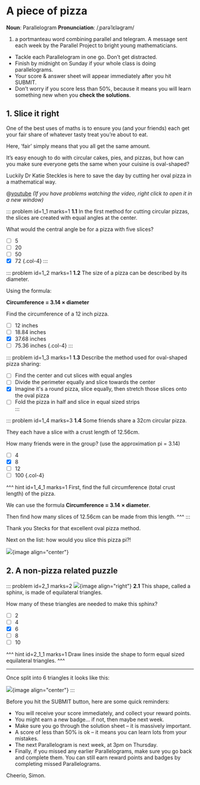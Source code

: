 # A piece of pizza

<div class="dictionary">

__Noun__: Parallelogram
__Pronunciation__: /ˌparəˈlɛləɡram/

1. a portmanteau word combining parallel and telegram. A message sent each
week by the Parallel Project to bright young mathematicians.

</div>

*	Tackle each Parallelogram in one go. Don’t get distracted.
*	Finish by midnight on Sunday if your whole class is doing parallelograms.
*	Your score & answer sheet will appear immediately after you hit SUBMIT.
*	Don’t worry if you score less than 50%, because it means you will learn something new when you __check the solutions__.


## 1. Slice it right

One of the best uses of maths is to ensure you (and your friends) each get your fair share of whatever tasty treat you’re about to eat.  

Here, ‘fair’ simply means that you all get the same amount.  

It’s easy enough to do with circular cakes, pies, and pizzas, but how can you make sure everyone gets the same  when your cuisine is oval-shaped?  

Luckily Dr Katie Steckles is here to save the day by cutting her oval pizza in a mathematical way.  

@[youtube](K-VY2TsCano?rel=0) _(If you have problems watching the video, right click to open it in a new window)_

::: problem id=1_1 marks=1
__1.1__ In the first method for cutting circular pizzas, the slices are created with equal angles at the center.  

What would the central angle be for a pizza with five slices?

* [ ] 5
* [ ] 20
* [ ] 50
* [x] 72
{.col-4}
:::

::: problem id=1_2 marks=1
__1.2__ The size of a pizza can be described by its diameter.  

Using the formula:  

__Circumference = 3.14 × diameter__  

Find the circumference of a 12 inch pizza.  

* [ ] 12 inches
* [ ] 18.84 inches
* [x] 37.68 inches
* [ ] 75.36 inches
{.col-4}
:::

::: problem id=1_3 marks=1
__1.3__ Describe the method used for oval-shaped pizza sharing:

* [ ] Find the center and cut slices with equal angles  
* [ ] Divide the perimeter equally and slice towards the center  
* [x] Imagine it's a round pizza, slice equally, then stretch those slices onto the oval pizza  
* [ ] Fold the pizza in half and slice in equal sized strips  
:::

::: problem id=1_4 marks=3
__1.4__ Some friends share a 32cm circular pizza.  

They each have a slice with a crust length of 12.56cm.  

How many friends were in the group? (use the approximation pi = 3.14)  

* [ ] 4
* [x] 8
* [ ] 12
* [ ] 100
{.col-4}

^^^ hint id=1_4_1 marks=1
First, find the full circumference (total crust length) of the pizza.  

We can use the formula __Circumference = 3.14 × diameter__.  

Then find how many slices of 12.56cm can be made from this length.
^^^
:::

Thank you Stecks for that excellent oval pizza method.  

Next on the list: how would you slice this pizza pi?!  

![](/resources/6-35-piece-pizza/pizza_pi.png){image align="center"}


## 2. A non-pizza related puzzle

::: problem id=2_1 marks=2
![](/resources/6-35-piece-pizza/sphinx1.png){image align="right"}
__2.1__ This shape, called a sphinx, is made of equilateral triangles.  

How many of these triangles are needed to make this sphinx?  

* [ ] 2
* [ ] 4
* [x] 6
* [ ] 8
* [ ] 10

^^^ hint id=2_1_1 marks=1
Draw lines inside the shape to form equal sized equilateral triangles.
^^^

---

Once split into 6 triangles it looks like this:  

![](/resources/6-35-piece-pizza/sphinx2.png){image align="center"}
:::


Before you hit the SUBMIT button, here are some quick reminders:

*	You will receive your score immediately, and collect your reward points.
*	You might earn a new badge... if not, then maybe next week.
*	Make sure you go through the solution sheet – it is massively important.
*	A score of less than 50% is ok – it means you can learn lots from your mistakes.
*	The next Parallelogram is next week, at 3pm on Thursday.
*	Finally, if you missed any earlier Parallelograms, make sure you go back and complete them. You can still earn reward points and badges by completing missed Parallelograms.

Cheerio,
Simon.